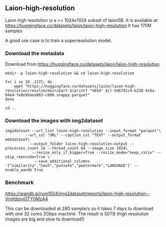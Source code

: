 ## Laion-high-resolution

Laion high resolution is a >= 1024x1024 subset of laion5B.
It is available at https://huggingface.co/datasets/laion/laion-high-resolution
It has 170M samples

A good use case is to train a superresolution model.

### Download the metadata

Download from https://huggingface.co/datasets/laion/laion-high-resolution

```
mkdir -p laion-high-resolution && cd laion-high-resolution

for i in {0..127}; do 
    wget "https://huggingface.co/datasets/laion/laion-high-resolution/resolve/main/part-$(printf "%05d" $i)-5d6701c4-b238-4c0a-84e4-fe8e9daea963-c000.snappy.parquet"
done

cd ..
```

### Download the images with img2dataset

```
img2dataset --url_list laion-high-resolution --input_format "parquet"\
         --url_col "URL" --caption_col "TEXT" --output_format webdataset\
           --output_folder laion-high-resolution-output --processes_count 16 --thread_count 64 --image_size 1024\
            --resize_only_if_bigger=True --resize_mode="keep_ratio" --skip_reencode=True \
             --save_additional_columns '["similarity","hash","punsafe","pwatermark","LANGUAGE"]' --enable_wandb True
```

### Benchmark

https://wandb.ai/rom1504/img2dataset/reports/laion-high-resolution--VmlldzoxOTY0MzA4

This can be downloaded at 280 sample/s so it takes 7 days to download with one 32 cores 2Gbps machine.
The result is 50TB (high resolution images are big and slow to download!)
